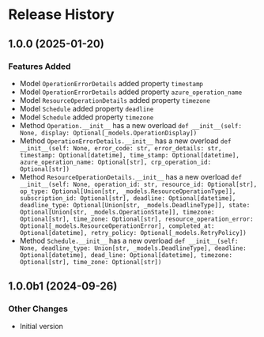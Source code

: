 # Release History

## 1.0.0 (2025-01-20)

### Features Added

  - Model `OperationErrorDetails` added property `timestamp`
  - Model `OperationErrorDetails` added property `azure_operation_name`
  - Model `ResourceOperationDetails` added property `timezone`
  - Model `Schedule` added property `deadline`
  - Model `Schedule` added property `timezone`
  - Method `Operation.__init__` has a new overload `def __init__(self: None, display: Optional[_models.OperationDisplay])`
  - Method `OperationErrorDetails.__init__` has a new overload `def __init__(self: None, error_code: str, error_details: str, timestamp: Optional[datetime], time_stamp: Optional[datetime], azure_operation_name: Optional[str], crp_operation_id: Optional[str])`
  - Method `ResourceOperationDetails.__init__` has a new overload `def __init__(self: None, operation_id: str, resource_id: Optional[str], op_type: Optional[Union[str, _models.ResourceOperationType]], subscription_id: Optional[str], deadline: Optional[datetime], deadline_type: Optional[Union[str, _models.DeadlineType]], state: Optional[Union[str, _models.OperationState]], timezone: Optional[str], time_zone: Optional[str], resource_operation_error: Optional[_models.ResourceOperationError], completed_at: Optional[datetime], retry_policy: Optional[_models.RetryPolicy])`
  - Method `Schedule.__init__` has a new overload `def __init__(self: None, deadline_type: Union[str, _models.DeadlineType], deadline: Optional[datetime], dead_line: Optional[datetime], timezone: Optional[str], time_zone: Optional[str])`

## 1.0.0b1 (2024-09-26)

### Other Changes

  - Initial version
